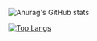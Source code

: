 ![Anurag's GitHub stats](https://github-readme-stats.vercel.app/api?username=i0x4r&theme=dark&show_icons=true)

[![Top Langs](https://github-readme-stats.vercel.app/api/top-langs/?username=i0x4r&theme=dark)](https://github.com/anuraghazra/github-readme-stats)
